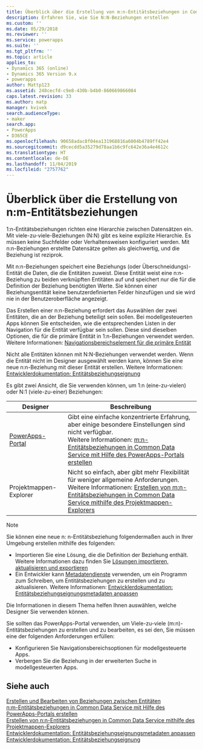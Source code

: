```yaml
---
title: Überblick über die Erstellung von m:n-Entitätsbeziehungen in Common Data Service | Microsoft-Dokumentation
description: Erfahren Sie, wie Sie N:N-Beziehungen erstellen
ms.custom: ''
ms.date: 05/29/2018
ms.reviewer: ''
ms.service: powerapps
ms.suite: ''
ms.tgt_pltfrm: ''
ms.topic: article
applies_to:
- Dynamics 365 (online)
- Dynamics 365 Version 9.x
- powerapps
author: Mattp123
ms.assetid: 248cecfd-c9e8-430b-b4b0-860669866084
caps.latest.revision: 33
ms.author: matp
manager: kvivek
search.audienceType:
- maker
search.app:
- PowerApps
- D365CE
ms.openlocfilehash: 90658adac8f04ea131968816a6004b4789ff42e4
ms.sourcegitcommit: d9cecdd5a35279d78aa1b6c9fc642e36a4e4612c
ms.translationtype: HT
ms.contentlocale: de-DE
ms.lasthandoff: 11/04/2019
ms.locfileid: "2757762"
---
```

# <a name="create-many-to-many-entity-relationships-overview"></a>Überblick über die Erstellung von n:m-Entitätsbeziehungen

1:n-Entitätsbeziehungen richten eine Hierarchie zwischen Datensätzen ein. Mit viele-zu-viele-Beziehungen (N:N) gibt es keine explizite Hierarchie. Es müssen keine Suchfelder oder Verhaltensweisen konfiguriert werden. Mit n:n-Beziehungen erstellte Datensätze gelten als gleichwertig, und die Beziehung ist reziprok.  
  
Mit n:n-Beziehungen speichert eine Beziehungs (oder Überschneidungs)-Entität die Daten, die die Entitäten zuweist. Diese Entität weist eine n:n-Beziehung zu beiden verknüpften Entitäten auf und speichert nur die für die Definition der Beziehung benötigten Werte. Sie können einer Beziehungsentität keine benutzerdefinierten Felder hinzufügen und sie wird nie in der Benutzeroberfläche angezeigt. 
  
Das Erstellen einer n:n-Beziehung erfordert das Auswählen der zwei Entitäten, die an der Beziehung beteiligt sein sollen. Bei modellgesteuerten Apps können Sie entscheiden, wie die entsprechenden Listen in der Navigation für die Entität verfügbar sein sollen. Diese sind dieselben Optionen, die für die primäre Entität in 1:n-Beziehungen verwendet werden. Weitere Informationen: [Navigationsbereichselement für die primäre Entität](create-edit-1n-relationships-solution-explorer.md#navigation-pane-item-for-primary-entity)
  
Nicht alle Entitäten können mit N:N-Beziehungen verwendet werden. Wenn die Entität nicht im Designer ausgewählt werden kann, können Sie eine neue n:n-Beziehung mit dieser Entität erstellen. Weitere Informationen: [Entwicklerdokumentation: Entitätsbeziehungseignung](https://docs.microsoft.com/dynamics365/customer-engagement/developer/entity-relationship-eligibility)

Es gibt zwei Ansicht, die Sie verwenden können, um 1:n (eine-zu-vielen) oder N:1 (viele-zu-einer) Beziehungen:

|Designer| Beschreibung|
|--|--|
|[PowerApps-Portal](https://make.powerapps.com/?utm_source=padocs&utm_medium=linkinadoc&utm_campaign=referralsfromdoc)|Gibt eine einfache konzentrierte Erfahrung, aber einige besondere Einstellungen sind nicht verfügbar.<br />Weitere Informationen: [m:n-Entitätsbeziehungen in Common Data Service mit Hilfe des PowerApps-Portals erstellen](create-edit-nn-relationships-portal.md)|
|Projektmappen-Explorer|Nicht so einfach, aber gibt mehr Flexibilität für weniger allgemeine Anforderungen.<br />Weitere Informationen: [Erstellen von m:n-Entitätsbeziehungen in Common Data Service mithilfe des Projektmappen-Explorers](create-edit-nn-relationships-solution-explorer.md) |

> [!NOTE]
> Sie können eine neue n: n-Entitätsbeziehung folgendermaßen auch in Ihrer Umgebung erstellen mithilfe des folgenden:
> - Importieren Sie eine Lösung, die die Definition der Beziehung enthält. Weitere Informationen dazu finden Sie [Lösungen importieren, aktualisieren und exportieren](import-update-export-solutions.md)
> - Ein Entwickler kann [Metadatendienste](../../developer/common-data-service/metadata-services.md) verwenden, um ein Programm zum Schreiben, um Entitätsbeziehungen zu erstellen und zu aktualisieren. Weitere Informationen: [Entwicklerdokumentation: Entitätsbeziehungseignungsmetadaten anpassen](https://docs.microsoft.com/dynamics365/customer-engagement/developer/customize-entity-relationship-metadata)

Die Informationen in diesem Thema helfen Ihnen auswählen, welche Designer Sie verwenden können. 

Sie sollten das PowerApps-Portal verwenden, um Viele-zu-viele (m:n)-Entitätsbeziehungen zu erstellen und zu bearbeiten, es sei den, Sie müssen eine der folgenden Anforderungen erfüllen:

- Konfigurieren Sie Navigationsbereichsoptionen für modellgesteuerte Apps.
- Verbergen Sie die Beziehung in der erweiterten Suche in modellgesteuerten Apps.

## <a name="see-also"></a>Siehe auch

[Erstellen und Bearbeiten von Beziehungen zwischen Entitäten](create-edit-entity-relationships.md)<br />
[n:m-Entitätsbeziehungen in Common Data Service mit Hilfe des PowerApps-Portals erstellen](create-edit-nn-relationships-portal.md)<br />
[Erstellen von n:n-Entitätsbeziehungen in Common Data Service mithilfe des Projektmappen-Explorers](create-edit-nn-relationships-solution-explorer.md)<br />
[Entwicklerdokumentation: Entitätsbeziehungseignungsmetadaten anpassen](https://docs.microsoft.com/dynamics365/customer-engagement/developer/customize-entity-relationship-metadata)<br />
[Entwicklerdokumentation: Entitätsbeziehungseignung](https://docs.microsoft.com/dynamics365/customer-engagement/developer/entity-relationship-eligibility)
